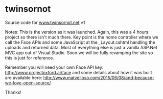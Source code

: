 # twinsornot
Source code for www.twinsornot.net v1

Notes: This is the version as it was launched. Again, this was a 4 hours project so there isn't much there. Key point is the home controller where we call the Face APIs and some JavaScript at the _Layout.cshtml handling the uploads and returned data. Most of everything else is just a vanilla ASP.Net MVC app out of Visual Studio. Soon we will be fully revamping the site so this is just for reference.

Remember you will need your own Face API key: http://www.projectoxford.ai/face and some details about how it was built are available here: http://www.matvelloso.com/2015/06/08/and-because-we-love-open-source/ 

Thanks!
